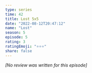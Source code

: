 ```yaml
---
type: series
time: 42
title: Lost 5x5
date: "2022-08-12T20:47:12"
name: "Lost"
season: 5
episode: 5
rating: 3
ratingEmoji: "⭐️⭐️⭐️"
share: false
---
```


*[No review was written for this episode]*
